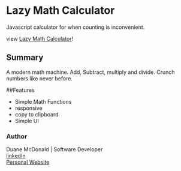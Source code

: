 # Lazy Math Calculator

Javascript calculator for when counting is inconvenient.

view <a href="https://duanemcd.github.io/calculator/"> Lazy Math Calculator</a>!

## Summary

A modern math machine. Add, Subtract, multiply and divide. Crunch numbers like never before.

##Features

<ul>
  <li>Simple Math Functions </li>
  <li>responsive</li>
  <li>copy to clipboard</li>
  <li>Simple UI</li>
</ul>

### Author

Duane McDonald | Software Developer <br />
<a href="https://www.linkedin.com/in/duane-mcdonald-48a90136">linkedIn</a> <br />
<a href="https://www.DuaneMcDonald.com">Personal Website</a> <br />
